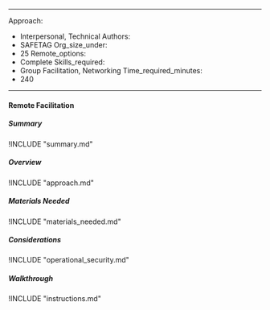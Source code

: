 
---
Approach:
- Interpersonal, Technical
Authors:
- SAFETAG
Org_size_under:
- 25
Remote_options:
- Complete
Skills_required:
- Group Facilitation, Networking
Time_required_minutes:
- 240

---

#### Remote Facilitation

##### Summary
!INCLUDE "summary.md"

##### Overview
!INCLUDE "approach.md"

##### Materials Needed
!INCLUDE "materials_needed.md"

##### Considerations
!INCLUDE "operational_security.md"

##### Walkthrough
!INCLUDE "instructions.md"
